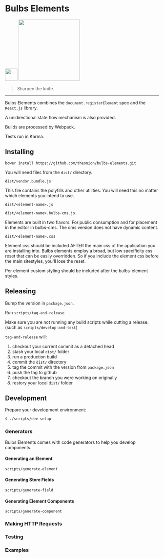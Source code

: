 # Bulbs Elements

<img src="http://webcomponents.org/img/logo.svg"  width="40" /> <img src="http://assets.onionstatic.com/onion/static/images/onion_logo.png" width="200" />

> Sharpen the knife.

<hr />

Bulbs Elements combines the `document.registerElement` spec and the `React.js` library.

A unidirectional state flow mechanism is also provided.

Builds are processed by Webpack.

Tests run in Karma.

## Installing

```
bower install https://github.com/theonion/bulbs-elements.git
```

You will need files from the `dist/` directory.

`dist/vendor.bundle.js`

This file contains the polyfills and other utilities. You will need this
no matter which elements you intend to use.

`dist/<element-name>.js`

`dist/<element-name>.bulbs-cms.js`

Elements are built in two flavors. For public consumption and for
placement in the editor in bulbs-cms. The cms version does not have
dynamic content.

`dist/<element-name>.css`

Element css should be included AFTER the main css of the application
you are installing into. Bulbs elements employ a broad, but low specificity
css reset that can be easily overridden. So if you include the element
css before the main sitestyles, you'll lose the reset.

Per element custom styling should be included after the bulbs-element styles.

## Releasing

Bump the version in `package.json`.

Run `scripts/tag-and-release`.

Make sure you are not running any build scripts while cutting a release. (such as `scripts/develop-and-test`)

`tag-and-release` will:

1. checkout your current commit as a detached head
1. stash your local `dist/` folder
1. run a production build
1. commit the `dist/` directory
1. tag the commit with the version from `package.json`
1. push the tag to github
1. checkout the branch you were working on originally
1. restory your local `dist/` folder

## Development
Prepare your development environment:

```bash
$ ./scripts/dev-setup
```

### Generators

Bulbs Elements comes with code generators to help you develop components.

#### Generating an Element

`scripts/generate-element`

#### Generating Store Fields

`scripts/generate-field`

#### Generating Element Components

`scripts/generate-component`

### Making HTTP Requests

### Testing

### Examples
